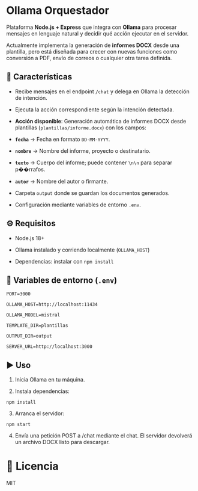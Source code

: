
# Ollama Orquestador

  
Plataforma **Node.js + Express** que integra con **Ollama** para procesar mensajes en lenguaje natural y decidir qué acción ejecutar en el servidor.

Actualmente implementa la generación de **informes DOCX** desde una plantilla, pero está diseñada para crecer con nuevas funciones como conversión a PDF, envío de correos o cualquier otra tarea definida.
 

## 🚀 Características

- Recibe mensajes en el endpoint `/chat` y delega en Ollama la detección de intención.

- Ejecuta la acción correspondiente según la intención detectada.

-  **Acción disponible**: Generación automática de informes DOCX desde plantillas (`plantillas/informe.docx`) con los campos:

-  **`fecha`** → Fecha en formato `DD-MM-YYYY`.

-  **`nombre`** → Nombre del informe, proyecto o destinatario.

-  **`texto`** → Cuerpo del informe; puede contener `\n\n` para separar p��rrafos.

-  **`autor`** → Nombre del autor o firmante.

- Carpeta `output` donde se guardan los documentos generados.

- Configuración mediante variables de entorno `.env`.

  

## ⚙️ Requisitos

- Node.js 18+

- Ollama instalado y corriendo localmente (`OLLAMA_HOST`)

- Dependencias: instalar con `npm install`

  

## 📌 Variables de entorno (`.env`)


    PORT=3000
    
    OLLAMA_HOST=http://localhost:11434
    
    OLLAMA_MODEL=mistral
    
    TEMPLATE_DIR=plantillas
    
    OUTPUT_DIR=output
    
    SERVER_URL=http://localhost:3000

  

## ▶️ Uso

1. Inicia Ollama en tu máquina.

2. Instala dependencias:

```npm install```

3. Arranca el servidor:

```npm start```

4. Envía una petición POST a /chat mediante el chat. El servidor devolverá un archivo DOCX listo para descargar.

  

# 📜 Licencia

MIT
